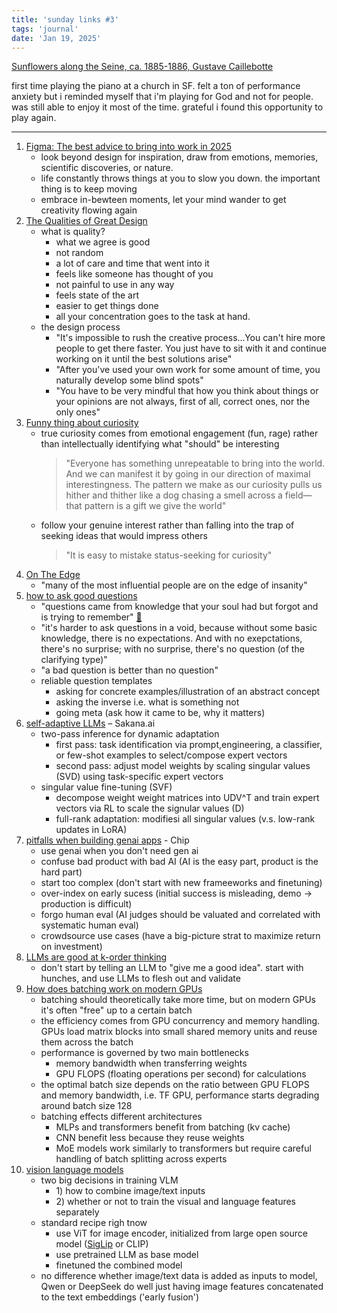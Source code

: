 ```yaml
---
title: 'sunday links #3'
tags: 'journal'
date: 'Jan 19, 2025'
---
```


[Sunflowers along the Seine, ca. 1885-1886, Gustave Caillebotte](/images/seinesunflowers.jpg)

first time playing the piano at a church in SF. felt a ton of performance anxiety but i reminded myself that i'm playing for God and not for people. was still able to enjoy it most of the time. grateful i found this opportunity to play again.

---

1. [Figma: The best advice to bring into work in 2025](https://www.figma.com/blog/the-best-advice-to-bring-to-work-in-2025/)
   - look beyond design for inspiration, draw from emotions, memories, scientific discoveries, or nature.
   - life constantly throws things at you to slow you down. the important thing is to keep moving
   - embrace in-bewteen moments, let your mind wander to get creativity flowing again
2. [The Qualities of Great Design](https://www.youtube.com/watch?v=RsbS5JWxFyk)
   - what is quality?
     - what we agree is good
     - not random
     - a lot of care and time that went into it
     - feels like someone has thought of you
     - not painful to use in any way
     - feels state of the art
     - easier to get things done
     - all your concentration goes to the task at hand.
   - the design process
     - "It's impossible to rush the creative process...You can't hire more people to get there faster. You just have to sit with it and continue working on it until the best solutions arise"
     - "After you've used your own work for some amount of time, you naturally develop some blind spots"
     - "You have to be very mindful that how you think about things or your opinions are not always, first of all, correct ones, nor the only ones"
3. [Funny thing about curiosity](https://www.henrikkarlsson.xyz/p/funny-curiosity)
   - true curiosity comes from emotional engagement (fun, rage) rather than intellectually identifying what "should" be interesting
     > "Everyone has something unrepeatable to bring into the world. And we can manifest it by going in our direction of maximal interestingness. The pattern we make as our curiosity pulls us hither and thither like a dog chasing a smell across a field—that pattern is a gift we give the world"
   - follow your genuine interest rather than falling into the trap of seeking ideas that would impress others
     > "It is easy to mistake status-seeking for curiosity"
4. [On The Edge](https://near.blog/on-the-edge/?curius=2138)
   - "many of the most influential people are on the edge of insanity"
5. [how to ask good questions](https://dll110.github.io/poop/good_questions)
   - "questions came from knowledge that your soul had but forgot and is trying to remember" [🔗](<https://en.wikipedia.org/wiki/Anamnesis_(philosophy)>)
   - "it's harder to ask questions in a void, because without some basic knowledge, there is no expectations. And with no exepctations, there's no surprise; with no surprise, there's no question (of the clarifying type)"
   - "a bad question is better than no question"
   - reliable question templates
     - asking for concrete examples/illustration of an abstract concept
     - asking the inverse i.e. what is something not
     - going meta (ask how it came to be, why it matters)
6. [self-adaptive LLMs](https://sakana.ai/transformer-squared/) – Sakana.ai
   - two-pass inference for dynamic adaptation
     - first pass: task identification via prompt,engineering, a classifier, or few-shot examples to select/compose expert vectors
     - second pass: adjust model weights by scaling singular values (SVD) using task-specific expert vectors
   - singular value fine-tuning (SVF)
     - decompose weight weight matrices into UDV^T and train expert vectors via RL to scale the signular values (D)
     - full-rank adaptation: modifiesi all singular values (v.s. low-rank updates in LoRA)
7. [pitfalls when building genai apps](https://huyenchip.com/2025/01/16/ai-engineering-pitfalls.html?curius=1051) - Chip
   - use genai when you don't need gen ai
   - confuse bad product with bad AI (AI is the easy part, product is the hard part)
   - start too complex (don't start with new frameeworks and finetuning)
   - over-index on early sucess (initial success is misleading, demo -> production is difficult)
   - forgo human eval (AI judges should be valuated and correlated with systematic human eval)
   - crowdsource use cases (have a big-picture strat to maximize return on investment)
8. [LLMs are good at k-order thinking](https://charlieoneill11.github.io/posts/korder/)
   - don't start by telling an LLM to "give me a good idea". start with hunches, and use LLMs to flesh out and validate
9. [How does batching work on modern GPUs](https://www.artfintel.com/p/how-does-batching-work-on-modern)
   - batching should theoretically take more time, but on modern GPUs it's often "free" up to a certain batch
   - the efficiency comes from GPU concurrency and memory handling. GPUs load matrix blocks into small shared memory units and reuse them across the batch
   - performance is governed by two main bottlenecks
     - memory bandwidth when transferring weights
     - GPU FLOPS (floating operations per second) for calculations
   - the optimal batch size depends on the ratio between GPU FLOPS and memory bandwidth, i.e. TF GPU, performance starts degrading around batch size 128
   - batching effects different architectures
     - MLPs and transformers benefit from batching (kv cache)
     - CNN benefit less because they reuse weights
     - MoE models work similarly to transformers but require careful handling of batch splitting across experts
10. [vision language models](https://www.artfintel.com/p/papers-ive-read-this-week-vision)
    - two big decisions in training VLM
      - 1\) how to combine image/text inputs
      - 2\) whether or not to train the visual and language features separately
    - standard recipe righ tnow
      - use ViT for image encoder, initialized from large open source model ([SigLip](https://arxiv.org/abs/2303.15343) or CLIP)
      - use pretrained LLM as base model
      - finetuned the combined model
    - no difference whether image/text data is added as inputs to model, Qwen or DeepSeek do well just having image features concatenated to the text embeddings ('early fusion')
